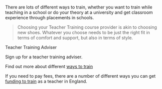 There are lots of different ways to train, whether you want to train while teaching in a school or do your theory at a university and get classroom experience through placements in schools. 

> Choosing your Teacher Training course provider is akin to choosing new shoes. Whatever you choose needs to be just the right fit in terms of comfort and support, but also in terms of style. 

Teacher Training Adviser

Sign up for a teacher training adviser.

Find out more about different [ways to train](/ways_to_train)

If you need to pay fees, there are a number of different ways you can get [funding to train](funding_your_training) as a teacher in England.